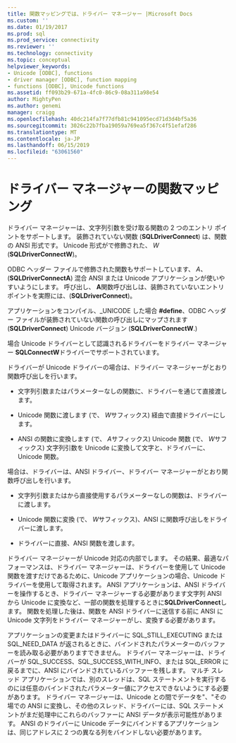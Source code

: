 ```yaml
---
title: 関数マッピングでは、ドライバー マネージャー |Microsoft Docs
ms.custom: ''
ms.date: 01/19/2017
ms.prod: sql
ms.prod_service: connectivity
ms.reviewer: ''
ms.technology: connectivity
ms.topic: conceptual
helpviewer_keywords:
- Unicode [ODBC], functions
- driver manager [ODBC], function mapping
- functions [ODBC], Unicode functions
ms.assetid: ff093b29-671a-4fc0-86c9-08a311a98e54
author: MightyPen
ms.author: genemi
manager: craigg
ms.openlocfilehash: 40dc214fa7f77dfb81c941095ecd71d3d4bf5a36
ms.sourcegitcommit: 3026c22b7fba19059a769ea5f367c4f51efaf286
ms.translationtype: MT
ms.contentlocale: ja-JP
ms.lasthandoff: 06/15/2019
ms.locfileid: "63061560"
---
```

# <a name="function-mapping-in-the-driver-manager"></a>ドライバー マネージャーの関数マッピング
ドライバー マネージャーは、文字列引数を受け取る関数の 2 つのエントリ ポイントをサポートします。 装飾されていない関数 (**SQLDriverConnect**) は、関数の ANSI 形式です。 Unicode 形式がで修飾された、 *W* (**SQLDriverConnectW**)。  
  
 ODBC ヘッダー ファイルで修飾された関数もサポートしています、 *A、* (**SQLDriverConnectA**) 混合 ANSI または Unicode アプリケーションが使いやすいようにします。 呼び出し、 **A**関数呼び出しは、装飾されていないエントリ ポイントを実際には、(**SQLDriverConnect**)。  
  
 アプリケーションをコンパイル、_UNICODE した場合 **#define**、ODBC ヘッダー ファイルが装飾されていない関数の呼び出しにマップされます (**SQLDriverConnect**) Unicode バージョン (**SQLDriverConnectW**.)  
  
 場合 Unicode ドライバーとして認識されるドライバーをドライバー マネージャー **SQLConnectW**ドライバーでサポートされています。  
  
 ドライバーが Unicode ドライバーの場合は、ドライバー マネージャーがとおり関数呼び出しを行います。  
  
-   文字列引数またはパラメーターなしの関数に、ドライバーを通じて直接渡します。  
  
-   Unicode 関数に渡します (で、 *W*サフィックス) 経由で直接ドライバーにします。  
  
-   ANSI の関数に変換します (で、 *A*サフィックス) Unicode 関数 (で、 *W*サフィックス) 文字列引数を Unicode に変換して文字と、ドライバーに、Unicode 関数。  
  
 場合は、ドライバーは、ANSI ドライバー、ドライバー マネージャーがとおり関数呼び出しを行います。  
  
-   文字列引数またはから直接使用するパラメーターなしの関数は、ドライバーに渡します。  
  
-   Unicode 関数に変換 (で、 *W*サフィックス)、ANSI に関数呼び出しをドライバーに渡します。  
  
-   ドライバーに直接、ANSI 関数を渡します。  
  
 ドライバー マネージャーが Unicode 対応の内部でします。 その結果、最適なパフォーマンスは、ドライバー マネージャーは、ドライバーを使用して Unicode 関数を渡すだけであるために、Unicode アプリケーションの場合、Unicode ドライバーを使用して取得されます。 ANSI アプリケーションは、ANSI ドライバーを操作するとき、ドライバー マネージャーする必要があります文字列 ANSI から Unicode に変換など、一部の関数を処理するときに**SQLDriverConnect**します。 関数を処理した後は、関数を ANSI ドライバーに送信する前に ANSI に Unicode 文字列をドライバー マネージャーがし、変換する必要があります。  
  
 アプリケーションの変更またはドライバーに SQL_STILL_EXECUTING または SQL_NEED_DATA が返されるときに、バインドされたパラメーターのバッファーを読み取る必要がありますできません。 ドライバー マネージャーは、ドライバーが SQL_SUCCESS、SQL_SUCCESS_WITH_INFO、または SQL_ERROR に戻るまでに、ANSI にバインドされているバッファーを残します。 マルチ スレッド アプリケーションでは、別のスレッドは、SQL ステートメントを実行するのには任意のバインドされたパラメーター値にアクセスできないようにする必要があります。 ドライバー マネージャーは、Unicode との間でデータを"、"その場での ANSI に変換し、その他のスレッド、ドライバーには、SQL ステートメントがまだ処理中にこれらのバッファーに ANSI データが表示可能性があります。 ANSI のドライバーに Unicode データにバインドするアプリケーションは、同じアドレスに 2 つの異なる列をバインドしない必要があります。
